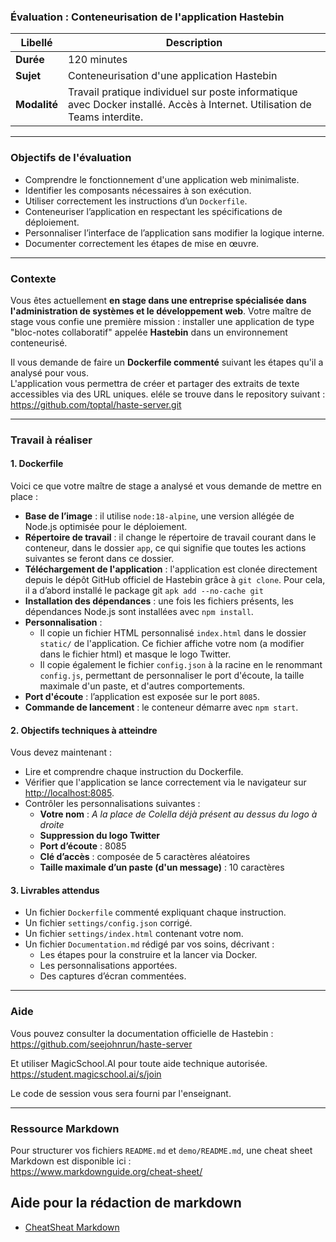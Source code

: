 ### Évaluation : Conteneurisation de l'application Hastebin

| **Libellé**  | **Description**                                                                                                            |
| ------------ | -------------------------------------------------------------------------------------------------------------------------- |
| **Durée**    | 120 minutes                                                                                                                |
| **Sujet**    | Conteneurisation d'une application Hastebin                                                                                |
| **Modalité** | Travail pratique individuel sur poste informatique avec Docker installé. Accès à Internet. Utilisation de Teams interdite. |

---

### Objectifs de l'évaluation

- Comprendre le fonctionnement d'une application web minimaliste.
- Identifier les composants nécessaires à son exécution.
- Utiliser correctement les instructions d’un `Dockerfile`.
- Conteneuriser l’application en respectant les spécifications de déploiement.
- Personnaliser l’interface de l’application sans modifier la logique interne.
- Documenter correctement les étapes de mise en œuvre.

---

### Contexte

Vous êtes actuellement **en stage dans une entreprise spécialisée dans l'administration de systèmes et le développement web**. Votre maître de stage vous confie une première mission : installer une application de type "bloc-notes collaboratif" appelée **Hastebin** dans un environnement conteneurisé.

Il vous demande de faire un **Dockerfile commenté** suivant les étapes qu'il a analysé pour vous.  
L'application vous permettra de créer et partager des extraits de texte accessibles via des URL uniques. eléle se trouve dans le repository suivant : https://github.com/toptal/haste-server.git

---

### Travail à réaliser

#### 1. **Dockerfile**

Voici ce que votre maître de stage a analysé et vous demande de mettre en place :

- **Base de l’image** : il utilise `node:18-alpine`, une version allégée de Node.js optimisée pour le déploiement.
- **Répertoire de travail** : il change le répertoire de travail courant dans le conteneur, dans le dossier `app`, ce qui signifie que toutes les actions suivantes se feront dans ce dossier.
- **Téléchargement de l'application** : l'application est clonée directement depuis le dépôt GitHub officiel de Hastebin grâce à `git clone`. Pour cela, il a d’abord installé le package git `apk add --no-cache git`
- **Installation des dépendances** : une fois les fichiers présents, les dépendances Node.js sont installées avec `npm install`.
- **Personnalisation** :
  - Il copie un fichier HTML personnalisé `index.html` dans le dossier `static/` de l'application. Ce fichier affiche votre nom (a modifier dans le fichier html) et masque le logo Twitter.
  - Il copie également le fichier `config.json` à la racine en le renommant `config.js`, permettant de personnaliser le port d'écoute, la taille maximale d'un paste, et d'autres comportements.
- **Port d'écoute** : l’application est exposée sur le port `8085`.
- **Commande de lancement** : le conteneur démarre avec `npm start`.

#### 2. **Objectifs techniques à atteindre**

Vous devez maintenant :

- Lire et comprendre chaque instruction du Dockerfile.
- Vérifier que l'application se lance correctement via le navigateur sur [http://localhost:8085](http://localhost:8085).
- Contrôler les personnalisations suivantes :
  - **Votre nom** : *A la place de Colella déjà présent au dessus du logo à droite*
  - **Suppression du logo Twitter**
  - **Port d’écoute** : 8085
  - **Clé d’accès** : composée de 5 caractères aléatoires
  - **Taille maximale d’un paste (d'un message)** : 10 caractères

#### 3. **Livrables attendus**

- Un fichier `Dockerfile` commenté expliquant chaque instruction.
- Un fichier `settings/config.json` corrigé.
- Un fichier `settings/index.html` contenant votre nom.
- Un fichier `Documentation.md` rédigé par vos soins, décrivant :
  - Les étapes pour la construire et la lancer via Docker.
  - Les personnalisations apportées.
  - Des captures d’écran commentées.
---

### Aide

Vous pouvez consulter la documentation officielle de Hastebin :  
https://github.com/seejohnrun/haste-server

Et utiliser MagicSchool.AI pour toute aide technique autorisée. https://student.magicschool.ai/s/join 

Le code de session vous sera fourni par l'enseignant.

---

### Ressource Markdown

Pour structurer vos fichiers `README.md` et `demo/README.md`, une cheat sheet Markdown est disponible ici :  
https://www.markdownguide.org/cheat-sheet/

## Aide pour la rédaction de markdown
- [CheatSheat Markdown](markdown.md)